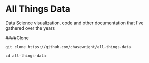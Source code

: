 # All Things Data
Data Science visualization, code and other documentation that I've gathered over the years

####Clone

```
git clone https://github.com/chasewright/all-things-data

cd all-things-data

```

